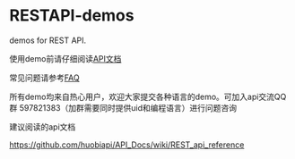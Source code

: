 # RESTAPI-demos

demos for REST API.

使用demo前请仔细阅读[API文档](https://github.com/huobiapi/API_Docs/wiki)

常见问题请参考[FAQ](https://github.com/huobiapi/API-FAQ/wiki)

所有demo均来自热心用户，欢迎大家提交各种语言的demo。可加入api交流QQ群 597821383（加群需要同时提供uid和编程语言）进行问题咨询


建议阅读的api文档

https://github.com/huobiapi/API_Docs/wiki/REST_api_reference
